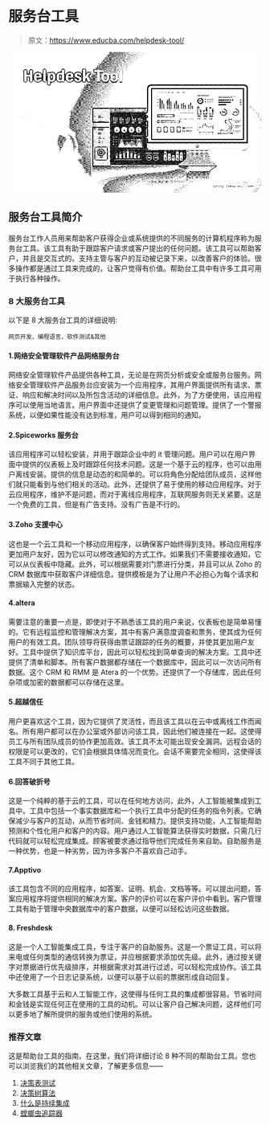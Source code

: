 # 服务台工具

> 原文：<https://www.educba.com/helpdesk-tool/>

![Helpdesk Tool](img/3f9f2853ff11124adae40d44f433d6cc.png)



## 服务台工具简介

服务台工作人员用来帮助客户获得企业或系统提供的不同服务的计算机程序称为服务台工具。该工具有助于跟踪客户请求或客户提出的任何问题。该工具可以帮助客户，并且是交互式的。支持主管与客户的互动被记录下来，以改善客户的体验。很多操作都是通过工具来完成的，让客户觉得有价值。帮助台工具中有许多工具可用于执行各种操作。

### 8 大服务台工具

以下是 8 大服务台工具的详细说明:

<small>网页开发、编程语言、软件测试&其他</small>

#### 1.网络安全管理软件产品网络服务台

网络安全管理软件产品提供各种工具，无论是在网页分析或安全或服务台服务。网络安全管理软件产品服务台应安装为一个应用程序，其用户界面提供所有请求、票证、响应和解决时间以及所包含活动的详细信息。此外，为了方便使用，该应用程序可以使用当地语言。用户界面中还提供了变更管理和问题管理。提供了一个警报系统，以便如果性能没有达到标准，用户可以得到相同的通知。

#### 2.Spiceworks 服务台

该应用程序可以轻松安装，并用于跟踪企业中的 it 管理问题。用户可以在用户界面中提供的仪表板上及时跟踪任何技术问题。这是一个基于云的程序，也可以由用户离线安装。提供的信息是动态的和简单的。可以将角色分配给团队成员，这样他们就只能看到与他们相关的活动。此外，还提供了易于使用的移动应用程序。对于云应用程序，维护不是问题，而对于离线应用程序，互联网服务则无关紧要。这是一个免费的工具，但是有广告支持。没有广告是不行的。

#### 3.Zoho 支援中心

这也是一个云工具和一个移动应用程序，以确保客户始终得到支持。移动应用程序更加用户友好，因为它以可以修改通知的方式工作。如果我们不需要接收通知，它可以从仪表板中隐藏。此外，可以根据需要对门票进行分类，并且可以从 Zoho 的 CRM 数据库中获取客户详细信息。提供模板是为了让用户不必担心为每个请求和票据输入完整的状态。

#### 4.altera

需要注意的重要一点是，即使对于不熟悉该工具的用户来说，仪表板也是简单易懂的。它有远程监控和管理解决方案，其中有客户满意度调查和票务，使其成为任何用户的有效工具。团队领导将获得由票证跟踪的任务的概要，并使其更加用户友好。工具中提供了知识库平台，因此可以轻松找到简单查询的解决方案。工具中还提供了清单和脚本。所有客户数据都存储在一个数据库中，因此可以一次访问所有数据。这个 CRM 和 RMM 是 Atera 的一个优势。还提供了一个存储库，因此任何杂项或加密的数据都可以存储在这里。

#### 5.超越信任

用户更喜欢这个工具，因为它提供了灵活性，而且该工具以在云中或离线工作而闻名。所有用户都可以在办公室或外部访问该工具，因此他们被连接在一起。这使得员工与所有团队成员的协作更加高效。该工具不太可能出现安全漏洞。远程会话的权限是可以更改的，它们会根据具体情况而变化。会话不需要完全相同，这使得该工具不同于其他工具。

#### 6.回答破折号

这是一个纯粹的基于云的工具，可以在任何地方访问，此外，人工智能被集成到工具中。工具中包括一个事实数据库和一个执行工具中分配的任务的指令列表。它确保减少与客户的互动，从而节省时间、金钱和精力。提供支持功能，人工智能帮助预测和个性化用户和客户的内容。用户通过人工智能算法获得实时数据，只需几行代码就可以轻松完成集成。顾客被要求通过指导他们完成任务来自助。自助服务是一种优势，也是一种劣势，因为许多客户不喜欢自己动手。

#### 7.Apptivo

该工具包含不同的应用程序，如答案、证明、机会、文档等等。可以提出问题，答案应用程序将提供相同的解决方案。客户的评价可以在客户评价中看到。客户管理工具有助于管理中央数据库中的客户数据，以便可以轻松访问这些数据。

#### 8\. Freshdesk

这是一个人工智能集成工具，专注于客户的自助服务。这是一个票证工具，可以将来电或任何类型的通信转换为票证，并应根据要求添加优先级。此外，通过按关键字对票据进行优先级排序，并根据需求对其进行过滤，可以轻松完成协作。该工具中还使用了一个日志记录系统，以便可以基于以前的票据形成自动回复。

大多数工具基于云和人工智能工作，这使得与任何工具的集成都很容易。节省时间和金钱是实现任何正在使用的工具的动机。可以让客户自己解决问题，这样他们可以更多地了解所提供的服务或他们使用的系统。

### 推荐文章

这是帮助台工具的指南。在这里，我们将详细讨论 8 种不同的帮助台工具。您也可以浏览我们的其他相关文章，了解更多信息——

1.  [决策表测试](https://www.educba.com/decision-table-testing/?source=leftnav)
2.  [决策树算法](https://www.educba.com/decision-tree-algorithm/?source=leftnav)
3.  [什么是持续集成](https://www.educba.com/what-is-continuous-integration/?source=leftnav)
4.  [螳螂虫追踪器](https://www.educba.com/mantis-bug-tracker/?source=leftnav)





